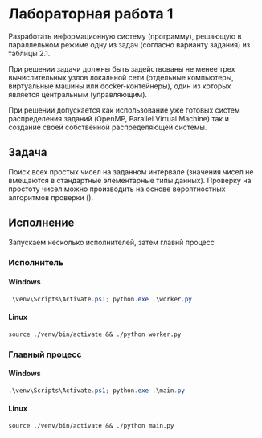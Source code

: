 # Лабораторная работа 1

Разработать информационную систему (программу), решающую в 
параллельном режиме одну из задач (согласно варианту задания) из таблицы 2.1.

При решении задачи должны быть задействованы не менее трех 
вычислительных узлов локальной сети (отдельные компьютеры, виртуальные 
машины или docker-контейнеры), один из которых является центральным 
(управляющим). 

При решении допускается как использование уже готовых систем 
распределения заданий (OpenMP, Parallel Virtual Machine) так и создание своей 
собственной распределяющей системы.

## Задача

Поиск всех простых чисел на заданном интервале (значения чисел не 
вмещаются в стандартные элементарные типы данных). Проверку на 
простоту чисел можно производить на основе вероятностных 
алгоритмов проверки ().

## Исполнение

Запускаем несколько исполнителей, затем главнй процесс

### Исполнитель

#### Windows

```ps1
.\venv\Scripts\Activate.ps1; python.exe .\worker.py
```

#### Linux

```shell
source ./venv/bin/activate && ./python worker.py
```

### Главный процесс

#### Windows

```ps1
.\venv\Scripts\Activate.ps1; python.exe .\main.py
```

#### Linux

```shell
source ./venv/bin/activate && ./python main.py
```
